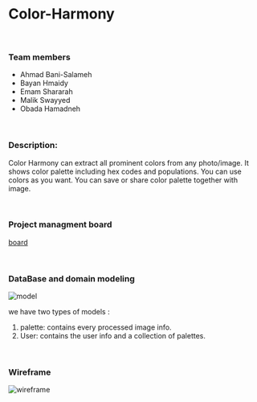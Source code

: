 # Color-Harmony

&nbsp;

### Team members
 
* Ahmad Bani-Salameh
* Bayan Hmaidy
* Emam Shararah
* Malik Swayyed
* Obada Hamadneh

&nbsp;

### Description:  

Color Harmony can extract all prominent colors from any photo/image. It shows color palette including hex codes and populations. You can use colors as you want. You can save or share color palette together with image.  

&nbsp;

### Project managment board

[board](https://github.com/The-5D-s/Color-Harmony/projects/1?add_cards_query=is%3Aopen)  

&nbsp;

### DataBase and domain modeling  

![model](https://i.imgur.com/YVM0OPi.png)

we have two types of models :  

1. palette: contains every processed image info.  
2. User: contains the user info and a collection of palettes.  

&nbsp;

### Wireframe 

![wireframe](https://i.imgur.com/Sqk3BX5.png)

